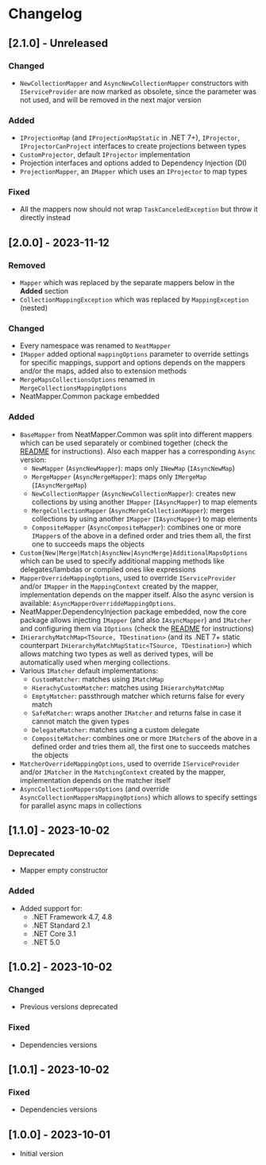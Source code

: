 # Changelog

## [2.1.0] - Unreleased

### Changed
- `NewCollectionMapper` and `AsyncNewCollectionMapper` constructors with `IServiceProvider`
are now marked as obsolete, since the parameter was not used, and will be removed in the next major version

### Added

- `IProjectionMap` (and `IProjectionMapStatic` in .NET 7+), `IProjector`, `IProjectorCanProject`
interfaces to create projections between types
- `CustomProjector`, default `IProjector` implementation
- Projection interfaces and options added to Dependency Injection (DI)
- `ProjectionMapper`, an `IMapper` which uses an `IProjector` to map types

### Fixed

- All the mappers now should not wrap `TaskCanceledException` but throw it directly instead

## [2.0.0] - 2023-11-12

### Removed

- `Mapper` which was replaced by the separate mappers below in the **Added** section
- `CollectionMappingException` which was replaced by `MappingException` (nested)

### Changed

- Every namespace was renamed to `NeatMapper`
- `IMapper` added optional `mappingOptions` parameter to override settings for specific mappings,
support and options depends on the mappers and/or the maps, added also to extension methods
- `MergeMapsCollectionsOptions` renamed in `MergeCollectionsMappingOptions`
- NeatMapper.Common package embedded

### Added

- `BaseMapper` from NeatMapper.Common was split into different mappers which can be used separately 
or combined together (check the [README](https://github.com/Xriuk/NeatMapper/blob/main/src/NeatMapper/README.md)
for instructions). Also each mapper has a corresponding `Async` version:
   - `NewMapper` (`AsyncNewMapper`): maps only `INewMap` (`IAsyncNewMap`)
   - `MergeMapper` (`AsyncMergeMapper`): maps only `IMergeMap` (`IAsyncMergeMap`)
   - `NewCollectionMapper` (`AsyncNewCollectionMapper`): creates new collections
by using another `IMapper` (`IAsyncMapper`) to map elements
   - `MergeCollectionMapper` (`AsyncMergeCollectionMapper`): merges collections
by using another `IMapper` (`IAsyncMapper`) to map elements
   - `CompositeMapper` (`AsyncCompositeMapper`): combines one or more `IMapper`s of the above
in a defined order and tries them all, the first one to succeeds maps the objects
- `Custom{New|Merge|Match|AsyncNew|AsyncMerge}AdditionalMapsOptions` which can be used
to specify additional mapping methods like delegates/lambdas or compiled ones like expressions
- `MapperOverrideMappingOptions`, used to override `IServiceProvider` and/or `IMapper`
in the `MappingContext` created by the mapper, implementation depends on the mapper itself.
Also the async version is available: `AsyncMapperOverriddeMappingOptions`.
- NeatMapper.DependencyInjection package embedded, now the core package allows injecting
`IMapper` (and also `IAsyncMapper`) and `IMatcher` and configuring them via `IOptions`
(check the [README](https://github.com/Xriuk/NeatMapper/blob/main/src/NeatMapper/README.md)
for instructions)
- `IHierarchyMatchMap<TSource, TDestination>` (and its .NET 7+ static counterpart
`IHierarchyMatchMapStatic<TSource, TDestination>`) which allows matching two types
as well as derived types, will be automatically used when merging collections.
- Various `IMatcher` default implementations:
   - `CustomMatcher`: matches using `IMatchMap`
   - `HierachyCustomMatcher`: matches using `IHierarchyMatchMap`
   - `EmptyMatcher`: passthrough matcher which returns false for every match
   - `SafeMatcher`: wraps another `IMatcher` and returns false in case it cannot match the given types
   - `DelegateMatcher`: matches using a custom delegate
   - `CompositeMatcher`: combines one or more `IMatcher`s of the above in a defined order
and tries them all, the first one to succeeds matches the objects
- `MatcherOverrideMappingOptions`, used to override `IServiceProvider` and/or `IMatcher`
in the `MatchingContext` created by the mapper, implementation depends on the matcher itself
- `AsyncCollectionMappersOptions` (and override `AsyncCollectionMappersMappingOptions`)
which allows to specify settings for parallel async maps in collections

## [1.1.0] - 2023-10-02

### Deprecated

- Mapper empty constructor

### Added

- Added support for:
  - .NET Framework 4.7, 4.8
  - .NET Standard 2.1
  - .NET Core 3.1
  - .NET 5.0

## [1.0.2] - 2023-10-02

### Changed

- Previous versions deprecated

### Fixed

- Dependencies versions

## [1.0.1] - 2023-10-02

### Fixed

- Dependencies versions

## [1.0.0] - 2023-10-01

- Initial version